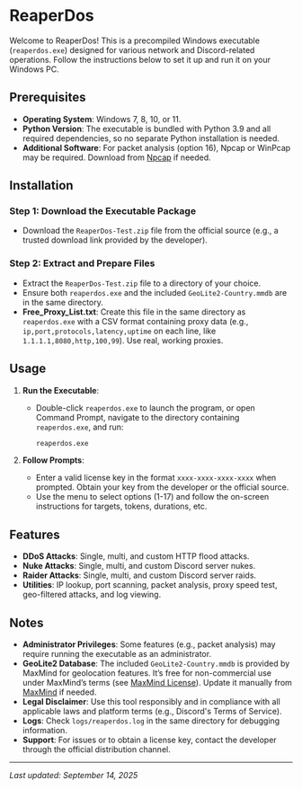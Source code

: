 # ReaperDos

Welcome to ReaperDos! This is a precompiled Windows executable (`reaperdos.exe`) designed for various network and Discord-related operations. Follow the instructions below to set it up and run it on your Windows PC.

## Prerequisites

- **Operating System**: Windows 7, 8, 10, or 11.
- **Python Version**: The executable is bundled with Python 3.9 and all required dependencies, so no separate Python installation is needed.
- **Additional Software**: For packet analysis (option 16), Npcap or WinPcap may be required. Download from [Npcap](https://npcap.com/) if needed.

## Installation

### Step 1: Download the Executable Package
- Download the `ReaperDos-Test.zip` file from the official source (e.g., a trusted download link provided by the developer).

### Step 2: Extract and Prepare Files
- Extract the `ReaperDos-Test.zip` file to a directory of your choice.
- Ensure both `reaperdos.exe` and the included `GeoLite2-Country.mmdb` are in the same directory.
- **Free_Proxy_List.txt**: Create this file in the same directory as `reaperdos.exe` with a CSV format containing proxy data (e.g., `ip,port,protocols,latency,uptime` on each line, like `1.1.1.1,8080,http,100,99`). Use real, working proxies.

## Usage

1. **Run the Executable**:
   - Double-click `reaperdos.exe` to launch the program, or open Command Prompt, navigate to the directory containing `reaperdos.exe`, and run:
     ```bash
     reaperdos.exe
     ```

2. **Follow Prompts**:
   - Enter a valid license key in the format `xxxx-xxxx-xxxx-xxxx` when prompted. Obtain your key from the developer or the official source.
   - Use the menu to select options (1-17) and follow the on-screen instructions for targets, tokens, durations, etc.

## Features
- **DDoS Attacks**: Single, multi, and custom HTTP flood attacks.
- **Nuke Attacks**: Single, multi, and custom Discord server nukes.
- **Raider Attacks**: Single, multi, and custom Discord server raids.
- **Utilities**: IP lookup, port scanning, packet analysis, proxy speed test, geo-filtered attacks, and log viewing.

## Notes
- **Administrator Privileges**: Some features (e.g., packet analysis) may require running the executable as an administrator.
- **GeoLite2 Database**: The included `GeoLite2-Country.mmdb` is provided by MaxMind for geolocation features. It’s free for non-commercial use under MaxMind’s terms (see [MaxMind License](https://www.maxmind.com/en/geolite2/developers)). Update it manually from [MaxMind](https://dev.maxmind.com/geoip/geolite2-free-geolocation-data) if needed.
- **Legal Disclaimer**: Use this tool responsibly and in compliance with all applicable laws and platform terms (e.g., Discord's Terms of Service).
- **Logs**: Check `logs/reaperdos.log` in the same directory for debugging information.
- **Support**: For issues or to obtain a license key, contact the developer through the official distribution channel.

---
*Last updated: September 14, 2025*
